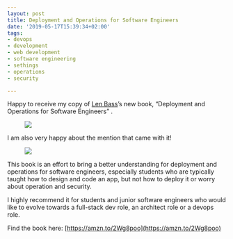 ```yaml
---
layout: post
title: Deployment and Operations for Software Engineers
date: '2019-05-17T15:39:34+02:00'
tags:
- devops
- development
- web development
- software engineering
- sethings
- operations
- security

---
```

Happy to receive my copy of [Len Bass](https://www.linkedin.com/in/ACoAAAG47YUBGG1bj2Ni3h_AdVD9xYju0hq69-Q/)’s new book, “Deployment and Operations for Software Engineers” .

<figure class="tmblr-full" data-orig-height="4608" data-orig-width="3456"><img src="https://66.media.tumblr.com/6e7234731310b81d0b4cce767ab8c2f3/tumblr_inline_prnhwszWaN1sxoy8i_540.jpg" data-orig-height="4608" data-orig-width="3456"></figure>

I am also very happy about the mention that came with it!

<figure class="tmblr-full" data-orig-height="4607" data-orig-width="3456"><img src="https://66.media.tumblr.com/5abfaa0108db711e27bc06cfc19b98a1/tumblr_inline_prnhxkYq6o1sxoy8i_540.jpg" data-orig-height="4607" data-orig-width="3456"></figure>

This book is an effort to bring a better understanding for deployment and operations for software engineers, especially students who are typically taught how to design and code an app, but not how to deploy it or worry about operation and security.

I highly recommend it for students and junior software engineers who would like to evolve towards a full-stack dev role, an architect role or a devops role.

Find the book here: [https://amzn.to/2Wg8poo](https://amzn.to/2Wg8poo)

